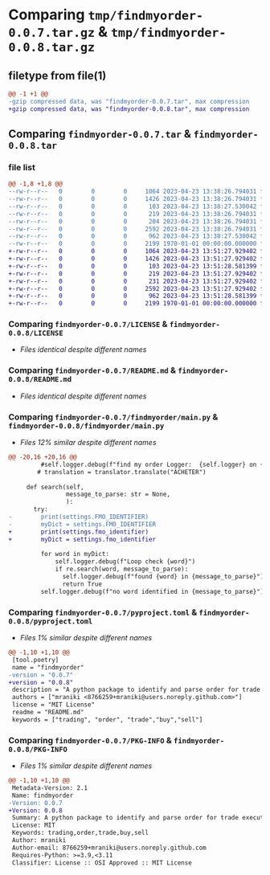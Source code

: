 # Comparing `tmp/findmyorder-0.0.7.tar.gz` & `tmp/findmyorder-0.0.8.tar.gz`

## filetype from file(1)

```diff
@@ -1 +1 @@
-gzip compressed data, was "findmyorder-0.0.7.tar", max compression
+gzip compressed data, was "findmyorder-0.0.8.tar", max compression
```

## Comparing `findmyorder-0.0.7.tar` & `findmyorder-0.0.8.tar`

### file list

```diff
@@ -1,8 +1,8 @@
--rw-r--r--   0        0        0     1064 2023-04-23 13:38:26.794031 findmyorder-0.0.7/LICENSE
--rw-r--r--   0        0        0     1426 2023-04-23 13:38:26.794031 findmyorder-0.0.7/README.md
--rw-r--r--   0        0        0      103 2023-04-23 13:38:27.530042 findmyorder-0.0.7/findmyorder/__init__.py
--rw-r--r--   0        0        0      219 2023-04-23 13:38:26.794031 findmyorder-0.0.7/findmyorder/config.py
--rw-r--r--   0        0        0      204 2023-04-23 13:38:26.794031 findmyorder-0.0.7/findmyorder/core.toml
--rw-r--r--   0        0        0     2592 2023-04-23 13:38:26.794031 findmyorder-0.0.7/findmyorder/main.py
--rw-r--r--   0        0        0      962 2023-04-23 13:38:27.530042 findmyorder-0.0.7/pyproject.toml
--rw-r--r--   0        0        0     2199 1970-01-01 00:00:00.000000 findmyorder-0.0.7/PKG-INFO
+-rw-r--r--   0        0        0     1064 2023-04-23 13:51:27.929402 findmyorder-0.0.8/LICENSE
+-rw-r--r--   0        0        0     1426 2023-04-23 13:51:27.929402 findmyorder-0.0.8/README.md
+-rw-r--r--   0        0        0      103 2023-04-23 13:51:28.581399 findmyorder-0.0.8/findmyorder/__init__.py
+-rw-r--r--   0        0        0      219 2023-04-23 13:51:27.929402 findmyorder-0.0.8/findmyorder/config.py
+-rw-r--r--   0        0        0      231 2023-04-23 13:51:27.929402 findmyorder-0.0.8/findmyorder/core.toml
+-rw-r--r--   0        0        0     2592 2023-04-23 13:51:27.929402 findmyorder-0.0.8/findmyorder/main.py
+-rw-r--r--   0        0        0      962 2023-04-23 13:51:28.581399 findmyorder-0.0.8/pyproject.toml
+-rw-r--r--   0        0        0     2199 1970-01-01 00:00:00.000000 findmyorder-0.0.8/PKG-INFO
```

### Comparing `findmyorder-0.0.7/LICENSE` & `findmyorder-0.0.8/LICENSE`

 * *Files identical despite different names*

### Comparing `findmyorder-0.0.7/README.md` & `findmyorder-0.0.8/README.md`

 * *Files identical despite different names*

### Comparing `findmyorder-0.0.7/findmyorder/main.py` & `findmyorder-0.0.8/findmyorder/main.py`

 * *Files 12% similar despite different names*

```diff
@@ -20,16 +20,16 @@
         #self.logger.debug(f"find my order Logger:  {self.logger} on {__name__} version: {__version__}")
        # translation = translator.translate("ACHETER")
         
     def search(self,
                message_to_parse: str = None,
                ):
       try:
-        print(settings.FMO_IDENTIFIER)
-        myDict = settings.FMO_IDENTIFIER
+        print(settings.fmo_identifier)
+        myDict = settings.fmo_identifier
 
         for word in myDict:
             self.logger.debug(f"Loop check {word}")
             if re.search(word, message_to_parse):
               self.logger.debug(f"found {word} in {message_to_parse}")
               return True
         self.logger.debug(f"no word identified in {message_to_parse}")
```

### Comparing `findmyorder-0.0.7/pyproject.toml` & `findmyorder-0.0.8/pyproject.toml`

 * *Files 1% similar despite different names*

```diff
@@ -1,10 +1,10 @@
 [tool.poetry]
 name = "findmyorder"
-version = "0.0.7"
+version = "0.0.8"
 description = "A python package to identify and parse order for trade execution."
 authors = ["mraniki <8766259+mraniki@users.noreply.github.com>"]
 license = "MIT License"
 readme = "README.md"
 keywords = ["trading", "order", "trade","buy","sell"]
```

### Comparing `findmyorder-0.0.7/PKG-INFO` & `findmyorder-0.0.8/PKG-INFO`

 * *Files 1% similar despite different names*

```diff
@@ -1,10 +1,10 @@
 Metadata-Version: 2.1
 Name: findmyorder
-Version: 0.0.7
+Version: 0.0.8
 Summary: A python package to identify and parse order for trade execution.
 License: MIT
 Keywords: trading,order,trade,buy,sell
 Author: mraniki
 Author-email: 8766259+mraniki@users.noreply.github.com
 Requires-Python: >=3.9,<3.11
 Classifier: License :: OSI Approved :: MIT License
```

